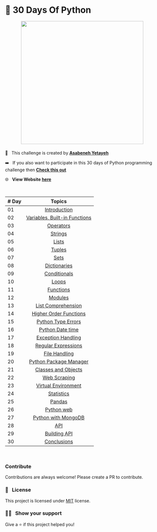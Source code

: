 # 🐍 30 Days Of Python

<div style='float: center; text-align: center; margin-bottom: 20px' >
  <a href='https://www.hackerrank.com/msgrubler' target="_blank">
  <img width="400px" src="https://juniortech.org/wp-content/uploads/2017/04/python-software-logo-300x158.jpg" />
  </a>
</div>

:page_facing_up: &nbsp; This challenge is created by **[Asabeneh Yetayeh](https://github.com/Asabeneh)**

:arrow_right: &nbsp; If you also want to participate in this 30 days of Python programming challenge then **[Check this out](https://github.com/Asabeneh/30-Days-Of-Python)**

:globe_with_meridians: &nbsp; **View Website [here](https://sumanth-talluri.github.io/30-Days-Of-Python/)**

&nbsp;

|   # Day   | Topics                                                    |
|-----------|:-------------------------------------------------------------------------------------------------------------: |
|  01   |  [Introduction](https://github.com/Sumanth-Talluri/30Days-Of-Python/tree/master/Day%2001%20Introduction)      |
|  02   |  [Variables, Built-in Functions](https://github.com/Sumanth-Talluri/30Days-Of-Python/tree/master/Day%2002%20Variables%2C%20Built-in%20Functions)  |
|  03   |  [Operators](https://github.com/Sumanth-Talluri/30Days-Of-Python/tree/master/Day%2003%20Operators)    |
|  04   |  [Strings](https://github.com/Sumanth-Talluri/30Days-Of-Python/tree/master/Day%2004%20Strings)|
|  05   |  [Lists](https://github.com/Sumanth-Talluri/30Days-Of-Python/tree/master/Day%2005%20Lists)  |
|  06   |  [Tuples](https://github.com/Sumanth-Talluri/30Days-Of-Python/tree/master/Day%2006%20Tuples) |
|  07   |  [Sets](https://github.com/Sumanth-Talluri/30Days-Of-Python/tree/master/Day%2007%20Sets)  |
|  08   |  [Dictionaries](https://github.com/Sumanth-Talluri/30Days-Of-Python/tree/master/Day%2008%20Dictionaries)     |
|  09   |  [Conditionals](https://github.com/Sumanth-Talluri/30Days-Of-Python/tree/master/Day%2009%20Conditionals)     |
|  10   |  [Loops](https://github.com/Sumanth-Talluri/30Days-Of-Python/tree/master/Day%2010%20Loops)   |
|  11   |  [Functions](https://github.com/Sumanth-Talluri/30Days-Of-Python/tree/master/Day%2011%20Functions)     |
|  12   |  [Modules](https://github.com/Sumanth-Talluri/30Days-Of-Python/tree/master/Day%2012%20%20Modules)   |
|  13   |  [List Comprehension](https://github.com/Sumanth-Talluri/30Days-Of-Python/tree/master/Day%2013%20List%20Comprehension)|
|  14   |  [Higher Order Functions](https://github.com/Sumanth-Talluri/30Days-Of-Python/tree/master/Day%2014%20Higher%20Order%20Functions)|     
|  15   |  [Python Type Errors](https://github.com/Sumanth-Talluri/30Days-Of-Python/tree/master/Day%2015%20%20Python%20Type%20Errors)     | 
|  16   |  [Python Date time](https://github.com/Sumanth-Talluri/30Days-Of-Python/tree/master/Day%2016%20Python%20Date%20Time)      |     
|  17   |  [Exception Handling](https://github.com/Sumanth-Talluri/30Days-Of-Python/tree/master/Day%2017%20Exception%20Handling)|    
|  18   |  [Regular Expressions](https://github.com/Sumanth-Talluri/30Days-Of-Python/tree/master/Day%2018%20Regular%20Expressions)|    
|  19   |  [File Handling](https://github.com/Sumanth-Talluri/30Days-Of-Python/tree/master/Day%2019%20File%20Handling)   |
|  20   |  [Python Package Manager](https://github.com/Sumanth-Talluri/30Days-Of-Python/tree/master/Day%2020%20PIP)    |
|  21   |  [Classes and Objects](https://github.com/Sumanth-Talluri/30Days-Of-Python/tree/master/Day%2021%20Classes%20and%20Objects)      |
|  22   |  [Web Scraping](https://github.com/Sumanth-Talluri/30Days-Of-Python/tree/master/Day%2022%20Web%20Scraping)      |
|  23   |  [Virtual Environment](https://github.com/Sumanth-Talluri/30Days-Of-Python/tree/master/Day%2023%20Virtual%20Environment)|
|  24   |  [Statistics](https://github.com/Sumanth-Talluri/30Days-Of-Python/tree/master/Day%2024%20Statistics)      |
|  25   |  [Pandas](https://github.com/Sumanth-Talluri/30Days-Of-Python/tree/master/Day%2025%20Pandas)     |
|  26   |  [Python web](https://github.com/Sumanth-Talluri/30Days-Of-Python/tree/master/Day%2026%20Python%20for%20web)    |
|  27   |  [Python with MongoDB](https://github.com/Sumanth-Talluri/30Days-Of-Python/tree/master/Day%2027%20Python%20with%20MongoDB)     |
|  28   |  [API](https://github.com/Sumanth-Talluri/30Days-Of-Python/tree/master/Day%2028%20API)     |
|  29   |  [Building API](https://github.com/Sumanth-Talluri/30Days-Of-Python/tree/master/Day%2029%20%20Building%20an%20API)     |
|  30   |  [Conclusions](https://github.com/Sumanth-Talluri/30Days-Of-Python/tree/master/Day%2030%20%20Conclusions)      |

&nbsp;

### Contribute

Contributions are always welcome! Please create a PR to contribute.

### :pencil: &nbsp; License

This project is licensed under [MIT](https://opensource.org/licenses/MIT) license.

### :man_astronaut: &nbsp; Show your support

Give a ⭐️ if this project helped you!
